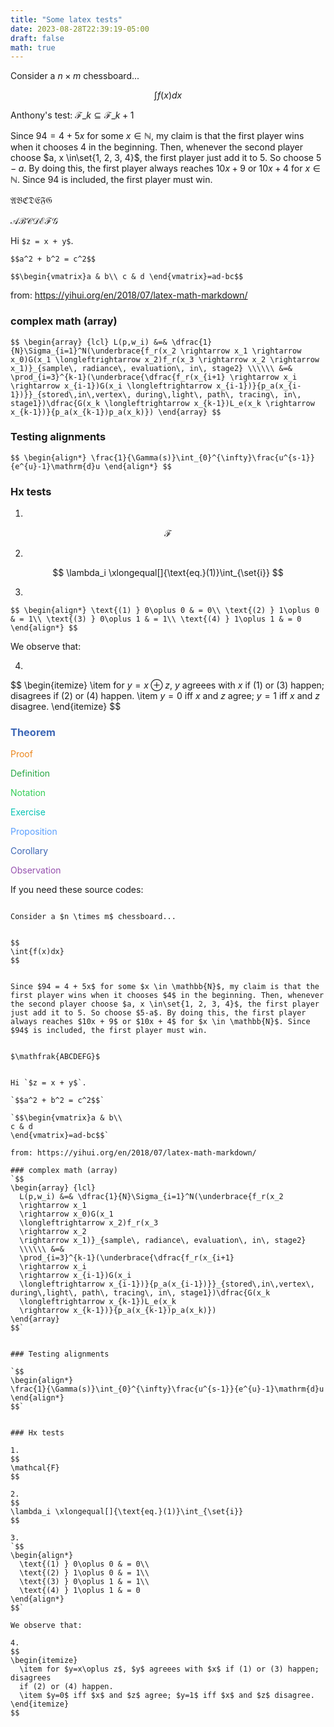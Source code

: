 ```yaml
---
title: "Some latex tests"
date: 2023-08-28T22:39:19-05:00
draft: false
math: true
---
```


Consider a $n \times m$ chessboard...


$$
\int{f(x)dx}
$$

Anthony's test: $\mathcal{F}\_k \subseteq \mathcal{F}\_{k+1}$


Since $94 = 4 + 5x$ for some $x \in \mathbb{N}$, my claim is that the first player wins when it chooses $4$ in the beginning. Then, whenever the second player choose $a, x \in\set{1, 2, 3, 4}$, the first player just add it to 5. So choose $5-a$. By doing this, the first player always reaches $10x + 9$ or $10x + 4$ for $x \in \mathbb{N}$. Since $94$ is included, the first player must win. 


$\mathfrak{ABCDEFG}$

$\mathscr{ABCDEFG}$


Hi `$z = x + y$`.

`$$a^2 + b^2 = c^2$$`

`$$\begin{vmatrix}a & b\\
c & d
\end{vmatrix}=ad-bc$$`

from: https://yihui.org/en/2018/07/latex-math-markdown/

### complex math (array)
`$$
\begin{array} {lcl}
  L(p,w_i) &=& \dfrac{1}{N}\Sigma_{i=1}^N(\underbrace{f_r(x_2
  \rightarrow x_1
  \rightarrow x_0)G(x_1
  \longleftrightarrow x_2)f_r(x_3
  \rightarrow x_2
  \rightarrow x_1)}_{sample\, radiance\, evaluation\, in\, stage2}
  \\\\\\ &=&
  \prod_{i=3}^{k-1}(\underbrace{\dfrac{f_r(x_{i+1}
  \rightarrow x_i
  \rightarrow x_{i-1})G(x_i
  \longleftrightarrow x_{i-1})}{p_a(x_{i-1})}}_{stored\,in\,vertex\, during\,light\, path\, tracing\, in\, stage1})\dfrac{G(x_k
  \longleftrightarrow x_{k-1})L_e(x_k
  \rightarrow x_{k-1})}{p_a(x_{k-1})p_a(x_k)})
\end{array}
$$`


### Testing alignments

`$$
\begin{align*}
\frac{1}{\Gamma(s)}\int_{0}^{\infty}\frac{u^{s-1}}{e^{u}-1}\mathrm{d}u
\end{align*}
$$`


### Hx tests

1. 
$$
\mathcal{F}
$$

2. 
$$
\lambda_i \xlongequal[]{\text{eq.}(1)}\int_{\set{i}}
$$

3. 
`$$
\begin{align*}
    \text{(1) } 0\oplus 0 & = 0\\
    \text{(2) } 1\oplus 0 & = 1\\
    \text{(3) } 0\oplus 1 & = 1\\
    \text{(4) } 1\oplus 1 & = 0
\end{align*}
$$`

We observe that:

4.
$$
\begin{itemize}
  \item for $y=x\oplus z$, $y$ agreees with $x$ if (1) or (3) happen; disagrees 
  if (2) or (4) happen.
  \item $y=0$ iff $x$ and $z$ agree; $y=1$ iff $x$ and $z$ disagree.
\end{itemize}
$$

### <span style="color:#3c66b5">Theorem</span>

<span style="color:#eb861c">Proof</span>

<span style="color:#28a745">Definition</span>

<span style="color:#34ce57">Notation</span>

<span style="color:#04c2b2">Exercise</span>

<span style="color:#599eff">Proposition</span>

<span style="color:#3c66b5">Corollary</span>

<span style="color:#9650af">Observation</span>


If you need these source codes: 

```

Consider a $n \times m$ chessboard...


$$
\int{f(x)dx}
$$


Since $94 = 4 + 5x$ for some $x \in \mathbb{N}$, my claim is that the first player wins when it chooses $4$ in the beginning. Then, whenever the second player choose $a, x \in\set{1, 2, 3, 4}$, the first player just add it to 5. So choose $5-a$. By doing this, the first player always reaches $10x + 9$ or $10x + 4$ for $x \in \mathbb{N}$. Since $94$ is included, the first player must win. 


$\mathfrak{ABCDEFG}$


Hi `$z = x + y$`.

`$$a^2 + b^2 = c^2$$`

`$$\begin{vmatrix}a & b\\
c & d
\end{vmatrix}=ad-bc$$`

from: https://yihui.org/en/2018/07/latex-math-markdown/

### complex math (array)
`$$
\begin{array} {lcl}
  L(p,w_i) &=& \dfrac{1}{N}\Sigma_{i=1}^N(\underbrace{f_r(x_2
  \rightarrow x_1
  \rightarrow x_0)G(x_1
  \longleftrightarrow x_2)f_r(x_3
  \rightarrow x_2
  \rightarrow x_1)}_{sample\, radiance\, evaluation\, in\, stage2}
  \\\\\\ &=&
  \prod_{i=3}^{k-1}(\underbrace{\dfrac{f_r(x_{i+1}
  \rightarrow x_i
  \rightarrow x_{i-1})G(x_i
  \longleftrightarrow x_{i-1})}{p_a(x_{i-1})}}_{stored\,in\,vertex\, during\,light\, path\, tracing\, in\, stage1})\dfrac{G(x_k
  \longleftrightarrow x_{k-1})L_e(x_k
  \rightarrow x_{k-1})}{p_a(x_{k-1})p_a(x_k)})
\end{array}
$$`


### Testing alignments

`$$
\begin{align*}
\frac{1}{\Gamma(s)}\int_{0}^{\infty}\frac{u^{s-1}}{e^{u}-1}\mathrm{d}u
\end{align*}
$$`


### Hx tests

1. 
$$
\mathcal{F}
$$

2. 
$$
\lambda_i \xlongequal[]{\text{eq.}(1)}\int_{\set{i}}
$$

3. 
`$$
\begin{align*}
  \text{(1) } 0\oplus 0 & = 0\\
  \text{(2) } 1\oplus 0 & = 1\\
  \text{(3) } 0\oplus 1 & = 1\\
  \text{(4) } 1\oplus 1 & = 0
\end{align*}
$$`

We observe that:

4.
$$
\begin{itemize}
  \item for $y=x\oplus z$, $y$ agreees with $x$ if (1) or (3) happen; disagrees 
  if (2) or (4) happen.
  \item $y=0$ iff $x$ and $z$ agree; $y=1$ iff $x$ and $z$ disagree.
\end{itemize}
$$